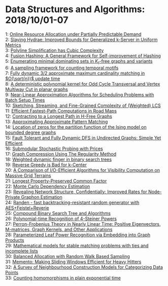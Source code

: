 # Data Structures and Algorithms: 2018/10/01-07  
1: [Online Resource Allocation under Partially Predictable Demand](https://doi.org/10.48550/arXiv.1810.00447)  
2: [Slaying Hydrae: Improved Bounds for Generalized k-Server in Uniform  Metrics](https://doi.org/10.48550/arXiv.1810.00580)  
3: [Polyline Simplification has Cubic Complexity](https://doi.org/10.48550/arXiv.1810.00621)  
4: [Fusion Hashing: A General Framework for Self-improvement of Hashing](https://doi.org/10.48550/arXiv.1810.00644)  
5: [Enumerating minimal dominating sets in $K_t$-free graphs and variants](https://doi.org/10.48550/arXiv.1810.00789)  
6: [A sampling framework for counting temporal motifs](https://doi.org/10.48550/arXiv.1810.00980)  
7: [Fully dynamic $3/2$ approximate maximum cardinality matching in  $O(\sqrt{n})$ update time](https://doi.org/10.48550/arXiv.1810.01073)  
8: [A deterministic polynomial kernel for Odd Cycle Transversal and Vertex  Multiway Cut in planar graphs](https://doi.org/10.48550/arXiv.1810.01136)  
9: [Near-Linear Approximation Algorithms for Scheduling Problems with Batch  Setup Times](https://doi.org/10.48550/arXiv.1810.01223)  
10: [Sketching, Streaming, and Fine-Grained Complexity of (Weighted) LCS](https://doi.org/10.48550/arXiv.1810.01238)  
11: [Efficient Fastest-Path Computations in Road Maps](https://doi.org/10.48550/arXiv.1810.01776)  
12: [Contracting to a Longest Path in H-Free Graphs](https://doi.org/10.48550/arXiv.1810.01542)  
13: [Approximating Approximate Pattern Matching](https://doi.org/10.48550/arXiv.1810.01676)  
14: [Location of zeros for the partition function of the Ising model on  bounded degree graphs](https://doi.org/10.48550/arXiv.1810.01699)  
15: [Fault Tolerant and Fully Dynamic DFS in Undirected Graphs: Simple Yet  Efficient](https://doi.org/10.48550/arXiv.1810.01726)  
16: [Submodular Stochastic Probing with Prices](https://doi.org/10.48550/arXiv.1810.01730)  
17: [Graph Compression Using The Regularity Method](https://doi.org/10.48550/arXiv.1810.07275)  
18: [Weighted dynamic finger in binary search trees](https://doi.org/10.48550/arXiv.1810.01785)  
19: [Reverse Greedy is Bad for k-Center](https://doi.org/10.48550/arXiv.1810.01834)  
20: [A Comparison of I/O-Efficient Algorithms for Visibility Computation on  Massive Grid Terrains](https://doi.org/10.48550/arXiv.1810.01946)  
21: [Longest Property-Preserved Common Factor](https://doi.org/10.48550/arXiv.1810.02099)  
22: [Monte Carlo Dependency Estimation](https://doi.org/10.48550/arXiv.1810.02112)  
23: [Revealing Network Structure, Confidentially: Improved Rates for  Node-Private Graphon Estimation](https://doi.org/10.48550/arXiv.1810.02183)  
24: [Randen - fast backtracking-resistant random generator with  AES+Feistel+Reverie](https://doi.org/10.48550/arXiv.1810.02227)  
25: [Compound Binary Search Tree and Algorithms](https://doi.org/10.48550/arXiv.1810.02270)  
26: [Polynomial-time Recognition of 4-Steiner Powers](https://doi.org/10.48550/arXiv.1810.02304)  
27: [Perron-Frobenius Theory in Nearly Linear Time: Positive Eigenvectors,  M-matrices, Graph Kernels, and Other Applications](https://doi.org/10.48550/arXiv.1810.02348)  
28: [Parameterized Leaf Power Recognition via Embedding into Graph Products](https://doi.org/10.48550/arXiv.1810.02452)  
29: [Mathematical models for stable matching problems with ties and  incomplete lists](https://doi.org/10.48550/arXiv.1810.02711)  
30: [Balanced Allocation with Random Walk Based Sampling](https://doi.org/10.48550/arXiv.1810.02722)  
31: [Memento: Making Sliding Windows Efficient for Heavy Hitters](https://doi.org/10.48550/arXiv.1810.02899)  
32: [A Survey of Neighbourhood Construction Models for Categorizing Data  Points](https://doi.org/10.48550/arXiv.1810.03083)  
33: [Counting homomorphisms in plain exponential time](https://doi.org/10.48550/arXiv.1810.03087)  